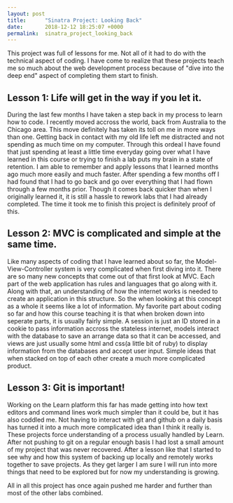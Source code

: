 ```yaml
---
layout: post
title:      "Sinatra Project: Looking Back"
date:       2018-12-12 18:25:07 +0000
permalink:  sinatra_project_looking_back
---
```



This project was full of lessons for me. Not all of it had to do with the technical aspect of coding. I have come to realize that these projects teach me so much about the web development process because of "dive into the deep end" aspect of completing them start to finish. 

## Lesson 1: Life will get in the way if you let it.
During the last few months I have taken a step back in my process to learn how to code. I recently moved accross the world, back from Australia to the Chicago area. This move definitely has taken its toll on me in more ways than one. Getting back in contact with my old life left me distracted and not spending as much time on my computer. Through this ordeal I have found that just spending at least a little time everyday going over what I have learned in this course or trying to finish a lab puts my brain in a state of retention. I am able to remember and apply lessons that I learned months ago much more easily and much faster. After spending a few months off I had found that I had to go back and go over everything that I had flown through a few months prior. Though it comes back quicker than when I originally learned it, it is still a hassle to rework labs that I had already completed. The time it took me to finish this project is definitely proof of this. 

## Lesson 2: MVC is complicated and simple at the same time.
Like many aspects of coding that I have learned about so far, the Model-View-Controller system is very complicated when first diving into it. There are so many new concepts that come out of that first look at MVC. Each part of the web application has rules and languages that go along with it. Along with that, an understanding of how the internet works is needed to create an application in this structure. So the when looking at this concept as a whole it seems like a lot of information. My favorite part about coding so far and how this course teaching it is that when broken down into seperate parts, it is usually fairly simple. A session is just an ID stored in a cookie to pass information accross the stateless internet, models interact with the database to save an arrange data so that it can be accessed, and views are just usually some html and css(a little bit of ruby) to display information from the databases and accept user input. Simple ideas that when stacked on top of each other create a much more complicated product.

## Lesson 3: Git is important!
Working on the Learn platform this far has made getting into how text editors and command lines work much simpler than it could be, but it has also coddled me. Not having to interact with git and github on a daily basis has turned it into a much more complicated idea than I think it really is. These projects force understanding of a process usually handled by Learn. After not pushing to git on a regular enough basis I had lost a small amount of my project that was never recovered. After a lesson like that I started to see why and how this system of backing up locally and remotely works together to save projects. As they get larger I am sure I will run into more things that need to be explored but for now my understanding is growing. 

All in all this project has once again pushed me harder and further than most of the other labs combined. 


